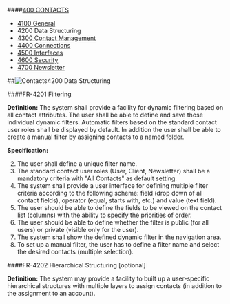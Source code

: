 ####[400 CONTACTS](https://github.com/massiveart/sulu-docs/tree/master/system-requirements/400-contacts "400 CONTACTS")

* [4100 General](https://github.com/massiveart/sulu-docs/tree/master/system-requirements/400-contacts/general.md "4100 General")
* 4200 Data Structuring
* [4300 Contact Management](https://github.com/massiveart/sulu-docs/tree/master/system-requirements/400-contacts/contact-management.md "4300 Contact Management")
* [4400 Connections](https://github.com/massiveart/sulu-docs/tree/master/system-requirements/400-contacts/connections.md "4400 Connections")
* [4500 Interfaces](https://github.com/massiveart/sulu-docs/tree/master/system-requirements/400-contacts/interfaces.md "4500 Interfaces")
* [4600 Security](https://github.com/massiveart/sulu-docs/tree/master/system-requirements/400-contacts/security.md "4600 Security")
* [4700 Newsletter](https://github.com/massiveart/sulu-docs/tree/master/system-requirements/400-contacts/newsletter.md "4700 Newsletter")

##![Contacts](https://raw.github.com/massiveart/sulu-docs/master/system-requirements/images/contacts.png)4200 Data Structuring

####FR-4201 Filtering

**Definition:**
The system shall provide a facility for dynamic filtering based on all contact attributes. The user shall be able to define and save those individual dynamic filters. Automatic filters based on the standard contact user roles shall be displayed by default. In addition the user shall be able to create a manual filter by assigning contacts to a named folder.

**Specification:**

2. The user shall define a unique filter name.
1. The standard contact user roles (User, Client, Newsletter) shall be a mandatory criteria with "All Contacts" as default setting.
3. The system shall provide a user interface for defining multiple filter criteria according to the following scheme: field (drop down of all contact fields), operator (equal, starts with, etc.) and value (text field).
4. The user should be able to define the fields to be viewed on the contact list (columns) with the ability to specify the priorities of order.
5. The user should be able to define whether the filter is public (for all users) or private (visible only for the user).
3. The system shall show the defined dynamic filter in the navigation area. 
6. To set up a manual filter, the user has to define a filter name and select the desired contacts (multiple selection).


####FR-4202 Hierarchical Structuring [optional]

**Definition:**
The system may provide a facility to built up a user-specific hierarchical structures with multiple layers to assign contacts (in addition to the assignment to an account).